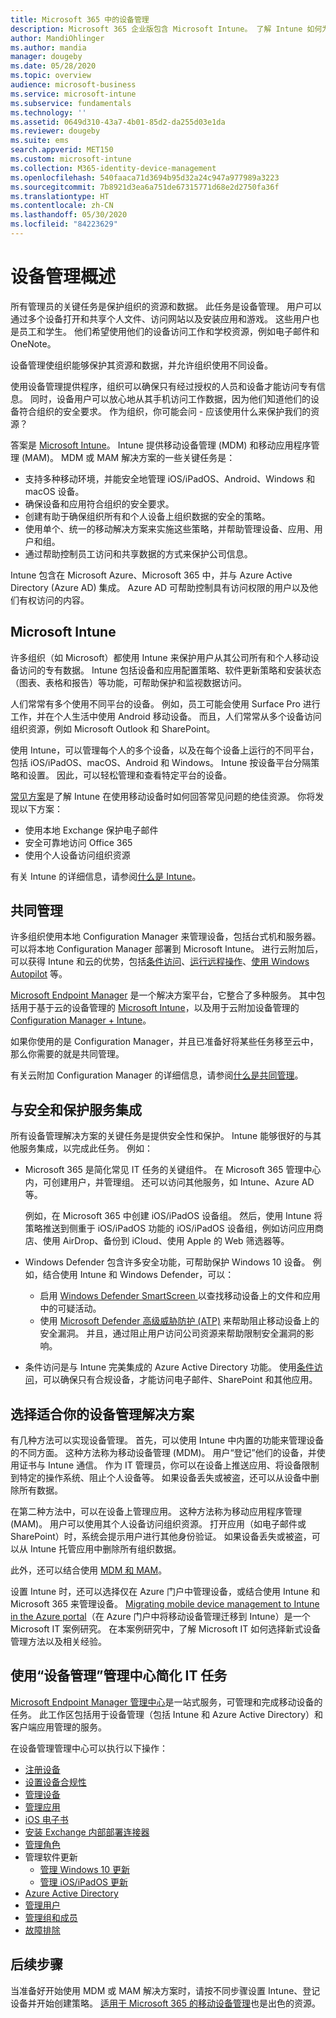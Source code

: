 ```yaml
---
title: Microsoft 365 中的设备管理
description: Microsoft 365 企业版包含 Microsoft Intune。 了解 Intune 如何为你的组织提供移动设备管理和移动应用程序管理。 阅读常见方案，并使用 Intune 在环境中部署 Microsoft 365。
author: MandiOhlinger
ms.author: mandia
manager: dougeby
ms.date: 05/28/2020
ms.topic: overview
audience: microsoft-business
ms.service: microsoft-intune
ms.subservice: fundamentals
ms.technology: ''
ms.assetid: 0649d310-43a7-4b01-85d2-da255d03e1da
ms.reviewer: dougeby
ms.suite: ems
search.appverid: MET150
ms.custom: microsoft-intune
ms.collection: M365-identity-device-management
ms.openlocfilehash: 540faaca71d3694b95d32a24c947a977989a3223
ms.sourcegitcommit: 7b8921d3ea6a751de67315771d68e2d2750fa36f
ms.translationtype: HT
ms.contentlocale: zh-CN
ms.lasthandoff: 05/30/2020
ms.locfileid: "84223629"
---
```

# <a name="device-management-overview"></a>设备管理概述

所有管理员的关键任务是保护组织的资源和数据。 此任务是设备管理。 用户可以通过多个设备打开和共享个人文件、访问网站以及安装应用和游戏。 这些用户也是员工和学生。 他们希望使用他们的设备访问工作和学校资源，例如电子邮件和 OneNote。

设备管理使组织能够保护其资源和数据，并允许组织使用不同设备。

使用设备管理提供程序，组织可以确保只有经过授权的人员和设备才能访问专有信息。 同时，设备用户可以放心地从其手机访问工作数据，因为他们知道他们的设备符合组织的安全要求。 作为组织，你可能会问 - 应该使用什么来保护我们的资源？

答案是 [Microsoft Intune](what-is-intune.md)。 Intune 提供移动设备管理 (MDM) 和移动应用程序管理 (MAM)。 MDM 或 MAM 解决方案的一些关键任务是：

- 支持多种移动环境，并能安全地管理 iOS/iPadOS、Android、Windows 和 macOS 设备。
- 确保设备和应用符合组织的安全要求。
- 创建有助于确保组织所有和个人设备上组织数据的安全的策略。
- 使用单个、统一的移动解决方案来实施这些策略，并帮助管理设备、应用、用户和组。
- 通过帮助控制员工访问和共享数据的方式来保护公司信息。

Intune 包含在 Microsoft Azure、Microsoft 365 中，并与 Azure Active Directory (Azure AD) 集成。 Azure AD 可帮助控制具有访问权限的用户以及他们有权访问的内容。

## <a name="microsoft-intune"></a>Microsoft Intune

许多组织（如 Microsoft）都使用 Intune 来保护用户从其公司所有和个人移动设备访问的专有数据。 Intune 包括设备和应用配置策略、软件更新策略和安装状态（图表、表格和报告）等功能，可帮助保护和监视数据访问。

人们常常有多个使用不同平台的设备。 例如，员工可能会使用 Surface Pro 进行工作，并在个人生活中使用 Android 移动设备。 而且，人们常常从多个设备访问组织资源，例如 Microsoft Outlook 和 SharePoint。

使用 Intune，可以管理每个人的多个设备，以及在每个设备上运行的不同平台，包括 iOS/iPadOS、macOS、Android 和 Windows。 Intune 按设备平台分隔策略和设置。 因此，可以轻松管理和查看特定平台的设备。

[常见方案](common-scenarios.md)是了解 Intune 在使用移动设备时如何回答常见问题的绝佳资源。 你将发现以下方案：  

- 使用本地 Exchange 保护电子邮件
- 安全可靠地访问 Office 365
- 使用个人设备访问组织资源

有关 Intune 的详细信息，请参阅[什么是 Intune](what-is-intune.md)。

## <a name="co-management"></a>共同管理

许多组织使用本地 Configuration Manager 来管理设备，包括台式机和服务器。 可以将本地 Configuration Manager 部署到 Microsoft Intune。 进行云附加后，可以获得 Intune 和云的优势，包括[条件访问](https://docs.microsoft.com/mem/configmgr/comanage/quickstart-conditional-access)、[运行远程操作](https://docs.microsoft.com/mem/configmgr/comanage/quickstart-remote-actions)、[使用 Windows Autopilot](https://docs.microsoft.com/mem/configmgr/comanage/quickstart-autopilot) 等。

[Microsoft Endpoint Manager](https://docs.microsoft.com/mem/endpoint-manager-overview) 是一个解决方案平台，它整合了多种服务。 其中包括用于基于云的设备管理的 [Microsoft Intune](what-is-intune.md)，以及用于云附加设备管理的 [Configuration Manager + Intune](https://docs.microsoft.com/mem/configmgr/comanage/overview)。

如果你使用的是 Configuration Manager，并且已准备好将某些任务移至云中，那么你需要的就是共同管理。

有关云附加 Configuration Manager 的详细信息，请参阅[什么是共同管理](https://docs.microsoft.com/mem/configmgr/comanage/overview)。

## <a name="integration-with-secure-and-protect-services"></a>与安全和保护服务集成

所有设备管理解决方案的关键任务是提供安全性和保护。 Intune 能够很好的与其他服务集成，以完成此任务。 例如：

- Microsoft 365 是简化常见 IT 任务的关键组件。 在 Microsoft 365 管理中心内，可创建用户，并管理组。 还可以访问其他服务，如 Intune、Azure AD 等。

  例如，在 Microsoft 365 中创建 iOS/iPadOS 设备组。 然后，使用 Intune 将策略推送到侧重于 iOS/iPadOS 功能的 iOS/iPadOS 设备组，例如访问应用商店、使用 AirDrop、备份到 iCloud、使用 Apple 的 Web 筛选器等。

- Windows Defender 包含许多安全功能，可帮助保护 Windows 10 设备。 例如，结合使用 Intune 和 Windows Defender，可以：

  - 启用 [Windows Defender SmartScreen ](../protect/endpoint-protection-windows-10.md) 以查找移动设备上的文件和应用中的可疑活动。
  - 使用 [Microsoft Defender 高级威胁防护 (ATP)](../protect/advanced-threat-protection.md) 来帮助阻止移动设备上的安全漏洞。 并且，通过阻止用户访问公司资源来帮助限制安全漏洞的影响。

- 条件访问是与 Intune 完美集成的 Azure Active Directory 功能。 使用[条件访问](../protect/conditional-access.md)，可以确保只有合规设备，才能访问电子邮件、SharePoint 和其他应用。

## <a name="choose-the-device-management-solution-thats-right-for-you"></a>选择适合你的设备管理解决方案

有几种方法可以实现设备管理。 首先，可以使用 Intune 中内置的功能来管理设备的不同方面。 这种方法称为移动设备管理 (MDM)。 用户“登记”他们的设备，并使用证书与 Intune 通信。 作为 IT 管理员，你可以在设备上推送应用、将设备限制到特定的操作系统、阻止个人设备等。 如果设备丢失或被盗，还可以从设备中删除所有数据。

在第二种方法中，可以在设备上管理应用。 这种方法称为移动应用程序管理 (MAM)。 用户可以使用其个人设备访问组织资源。 打开应用（如电子邮件或 SharePoint）时，系统会提示用户进行其他身份验证。 如果设备丢失或被盗，可以从 Intune 托管应用中删除所有组织数据。

此外，还可以结合使用 [MDM 和 MAM](byod-technology-decisions.md)。

设置 Intune 时，还可以选择仅在 Azure 门户中管理设备，或结合使用 Intune 和 Microsoft 365 来管理设备。 [Migrating mobile device management to Intune in the Azure portal](https://www.microsoft.com/itshowcase/Article/Content/1042/Migrating-mobile-device-management-to-Intune-in-the-Azure-portal)（在 Azure 门户中将移动设备管理迁移到 Intune）是一个 Microsoft IT 案例研究。 在本案例研究中，了解 Microsoft IT 如何选择新式设备管理方法以及相关经验。

## <a name="simplify-it-tasks-using-the-device-management-admin-center"></a>使用“设备管理”管理中心简化 IT 任务

[Microsoft Endpoint Manager 管理中心](https://go.microsoft.com/fwlink/?linkid=2109431)是一站式服务，可管理和完成移动设备的任务。 此工作区包括用于设备管理（包括 Intune 和 Azure Active Directory）和客户端应用管理的服务。

在设备管理管理中心可以执行以下操作：

- [注册设备](../enrollment/device-enrollment.md)
- [设置设备合规性](../protect/device-compliance-get-started.md)
- [管理设备](../remote-actions/device-management.md)
- [管理应用](../apps/app-management.md)  
- [iOS 电子书](../apps/vpp-ebooks-ios.md)  
- [安装 Exchange 内部部署连接器](../protect/exchange-connector-install.md)  
- [管理角色](role-based-access-control.md)  
- 管理软件更新
  - [管理 Windows 10 更新](../protect/windows-update-for-business-configure.md)  
  - [管理 iOS/iPadOS 更新](../protect/software-updates-ios.md)  
- [Azure Active Directory](https://docs.microsoft.com/azure/active-directory)  
- [管理用户](https://docs.microsoft.com/azure/active-directory/fundamentals/add-users-azure-active-directory)
- [管理组和成员](https://docs.microsoft.com/azure/active-directory/fundamentals/active-directory-manage-groups)
- [故障排除](help-desk-operators.md)

## <a name="next-steps"></a>后续步骤

当准备好开始使用 MDM 或 MAM 解决方案时，请按不同步骤设置 Intune、登记设备并开始创建策略。 [适用于 Microsoft 365 的移动设备管理](https://docs.microsoft.com/microsoft-365/enterprise/mobility-infrastructure)也是出色的资源。
